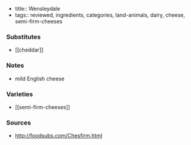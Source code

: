 - title:: Wensleydale
- tags:: reviewed, ingredients, categories, land-animals, dairy, cheese, semi-firm-cheeses
### Substitutes
- [[cheddar]]
  
### Notes
- mild English cheese

### Varieties
* [[semi-firm-cheeses]]

### Sources
* http://foodsubs.com/Chesfirm.html
